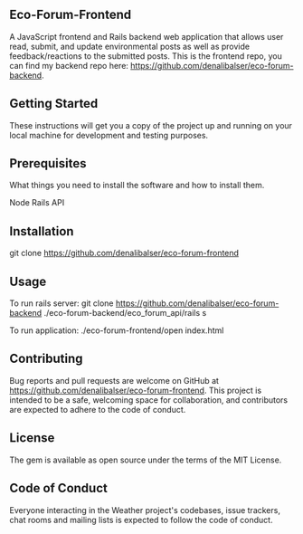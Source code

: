 ## Eco-Forum-Frontend

A JavaScript frontend and Rails backend web application that allows user read, submit, and update environmental posts as well as provide feedback/reactions to the submitted posts. This is the frontend repo, you can find my backend repo here: https://github.com/denalibalser/eco-forum-backend. 

## Getting Started

These instructions will get you a copy of the project up and running on your local machine for development and testing purposes.

## Prerequisites

What things you need to install the software and how to install them.

Node
Rails API

## Installation

git clone https://github.com/denalibalser/eco-forum-frontend

## Usage

To run rails server:
    git clone https://github.com/denalibalser/eco-forum-backend
    ./eco-forum-backend/eco_forum_api/rails s 

To run application:
    ./eco-forum-frontend/open index.html


## Contributing

Bug reports and pull requests are welcome on GitHub at https://github.com/denalibalser/eco-forum-frontend. This project is intended to be a safe, welcoming space for collaboration, and contributors are expected to adhere to the code of conduct.

## License

The gem is available as open source under the terms of the MIT License.

## Code of Conduct

Everyone interacting in the Weather project's codebases, issue trackers, chat rooms and mailing lists is expected to follow the code of conduct.